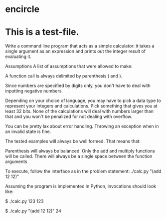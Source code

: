 # encircle
# This is a test-file.

Write a command line program that acts as a simple calculator: it takes a single argument as an expression and prints out the integer result of evaluating it.

Assumptions
A list of assumptions that were allowed to make:

A function call is always delimited by parenthesis ( and ).

Since numbers are specified by digits only, you don't have to deal with inputting negative numbers.

Depending on your choice of language, you may have to pick a data type to represent your integers and calculations. Pick something that gives you at least 32 bits. None of the calculations will deal with numbers larger than that and you won't be penalized for not dealing with overflow.

You can be pretty lax about error handling. Throwing an exception when in an invalid state is fine.

The tested examples will always be well formed. That means that:

Parenthesis will always be balanced.
Only the add and multiply functions will be called.
There will always be a single space between the function arguments

To execute, follow the interface as in the problem statement: ./calc.py "(add 12 12)"

Assuming the program is implemented in Python, invocations should look like:

$ ./calc.py 123
123

$ ./calc.py "(add 12 12)"
24



